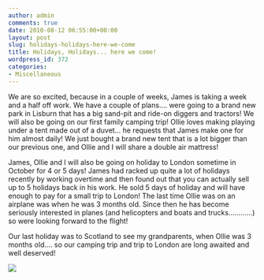 ```yaml
---
author: admin
comments: true
date: 2010-08-12 06:55:00+00:00
layout: post
slug: holidays-holidays-here-we-come
title: Holidays, Holidays... here we come!
wordpress_id: 372
categories:
- Miscellaneous
---
```


We are so excited, because in a couple of weeks, James is taking a week and a half off work.  We have a couple of plans.... were going to a brand new park in Lisburn that has a big sand-pit and ride-on diggers and tractors!  We will also be going on our first family camping trip!  Ollie loves making playing under a tent made out of a duvet... he requests that James make one for him almost daily!  We just bought a brand new tent that is a lot bigger than our previous one, and Ollie and I will share a double air mattress!  
  
James, Ollie and I will also be going on holiday to London sometime in October for 4 or 5 days!  James had racked up quite a lot of holidays recently by working overtime and then found out that you can actually sell up to 5 holidays back in his work.  He sold 5 days of holiday and will have enough to pay for a small trip to London!  The last time Ollie was on an airplane was when he was 3 months old.  Since then he has become seriously interested in planes (and helicopters and boats and trucks............) so were looking forward to the flight!  
  
Our last holiday was to Scotland to see my grandparents, when Ollie was 3 months old.... so our camping trip and trip to London are long awaited and well deserved!

![](https://blogger.googleusercontent.com/tracker/251139911615938991-6686144886425818920?l=www.outmumbered.com)
